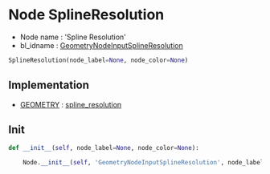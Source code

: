 # Node SplineResolution

- Node name : 'Spline Resolution'
- bl_idname : [GeometryNodeInputSplineResolution](https://docs.blender.org/api/current/bpy.types.GeometryNodeInputSplineResolution.html)


``` python
SplineResolution(node_label=None, node_color=None)
```
## Implementation

- [GEOMETRY](/docs/GeoNodes/socket_GEOMETRY.md) : [spline_resolution](/docs/GeoNodes/socket_GEOMETRY.md#spline_resolution)

## Init

``` python
def __init__(self, node_label=None, node_color=None):

    Node.__init__(self, 'GeometryNodeInputSplineResolution', node_label=node_label, node_color=node_color)
```
